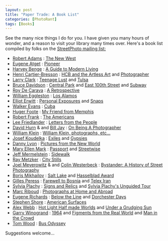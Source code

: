 ```yaml
---
layout: post
title: "Paper Trade: A Book List"
categories: [PhotoRant]
tags: [Books]
---
```

See the many nice things I do for you. I have given you many hours of wonder, and a reason to visit your library many times over. Here's a book list compiled by folks on the <a href="http://topica.com/lists/streetphoto/read?sort=d" target="linkframe">StreetPhoto mailing list:</a>

<!--more-->

 - <a href="http://www.profotos.com/education/referencedesk/masters/masters/robertadams/robertadams.shtml">Robert
		Adams</a> : <a href="http://www.artbook.com/3883754617.html">The New West</a>
 - <a href="http://www.absolutearts.com/artsnews/2001/10/06/29200.html">Eugene Atget</a> : <a href="http://www.aspp.com/bookreviews/reviews/lemagny.html">Pioneer</a>
 - <a href="http://www.harveybenge.com/purchase.html">Harvey Benge</a> : <a href="http://www.dewilewispublishing.com/PHOTOGRAPHY/Harvey_Benge.html">A Guide to Modern Living</a>
 - <a href="http://www.photology.com/bresson/">Henri Cartier-Bresson</a> : <a href="http://hallphotographers.com/individual_photographers/320.shtml">HCB and the Artless Art</a> and <a href="http://www.thameshudson.co.uk/books/Henri_Cartier-Bresson:_Photographer/0500541795.mxs/27/0/">Photographer</a>
 - <a href="http://www.pavementmagazine.com/larry_clark.html">Larry Clark</a> : <a href="http://hallsocial.com/index.php/Mode/product/AsinSearch/0940512491/name/Teenage%2520Lust%2520%2528Japanese%2520Version%2529/browse/3048861/page/1">Teenage Lust</a> and <a href="http://www.tfaoi.com/newsm1/n1m155.htm">Tulsa</a>
 - <a href="http://www.digitaljournalist.org/issue9807/nutsandbolts.htm">Bruce Davidson</a> : <a href="http://www.eyestorm.com/magnum/bdavidson.asp">Central Park</a> and <a href="http://www.eltunel.net/product/0971368139/AsinSearch/14/">East 100th Street</a> and <a href="http://www.josephbellows.com/davidson.html">Subway</a>
 - <a href="http://www.frif.com/cat97/a-e/conversa.html">Roy De Carava</a> : <a href="http://www.amazon.com/exec/obidos/tg/detail/-/0870701274/qid=1055985524/sr=1-1/ref=sr_1_1/102-1449535-8155338?v=glance&s=books">A Retrospective</a>
 - <a href="http://www.salon.com/people/bc/1999/09/07/eggleston/">William Eggleston</a> : <a href="http://www.museenkoeln.de/ausstellungen/mlu_0303_eggleston/">Los Alamos</a>
 - <a href="http://www.magnumphotos.com/c/htm/TreePf.aspx?E=29YL53IRYAK">Elliot Erwitt</a> : <a href="http://www.metroactive.com/papers/metro/02.04.99/art-9905.html">Personal Exposures</a> and <a href="http://www.thelibraryshop.org/elersnap.html">Snaps</a>
 - <a href="http://xroads.virginia.edu/~UG97/fsa/welcome.html">Walker Evans</a> : <a href="http://www.aspp.com/bookreviews/reviews/evans2.html">Cuba</a>
 - <a href="http://www.tribes.org/magazine/issue10/huger_foote_untitled_tm10.htm">Huger Foote</a> : <a href="http://www.davidluskgallery.com/artists/foote/book.htm">My Friend from Memphis</a>
 - <a href="http://www.yale.edu/amstud/r66/fr1.html">Robert Frank</a> : <a href="http://m2.aol.com/UvGotMail/frank/frank.html">The Americans</a>
 - <a href="http://www.artcyclopedia.com/artists/friedlander_lee.html">Lee Friedlander</a> : <a href="http://photography.about.com/library/weekly/aa110199c.htm">Letters from the People</a>
 - <a href="http://www.magnumphotos.com/c/htm/TreePf.aspx?E=29YL53UIZ@Q&Det=T">David Hurn</a> &amp; and <a href="http://www.photoeye.com/lists.html">Bill Jay</a> : <a href="http://www.lenswork.com/obp.htm">On Being A Photographer</a>
 - <a href="http://www.designboom.com/portrait/klein_bio.html">William Klein</a> : <a href="http://www.npr.org/display_pages/features/feature_1238966.html">William Klein, photographs, etc...</a>
 - <a href="http://www.radio.cz/en/article/36309">Josef Koudelka</a> : <a href="http://www.zonezero.com/shop/new6.html">Exiles</a> and <a href="http://www.amazon.com/exec/obidos/tg/detail/-/0893814911/102-1449535-8155338?vi=glance">Gypsies</a>
 - <a href="http://www.brown.edu/Facilities/David_Winton_Bell_Gallery/lyon.html">Danny Lyon</a> : <a href="http://www.geh.org/ne/mismi2/m197001420002_ful.html">Pictures from the New World</a>
 - <a href="http://www.digitaljournalist.org/issue9903/mark01.htm">Mary Ellen Mark</a> : <a href="http://www.maryellenmark.com/">Passport</a> and <a href="http://www.aperture.org/photographers_details.php?photographer_id=113">Streetwise</a>
 - <a href="http://www.billcharles.com/merm/jeffmermelstein_1.htm">Jeff Mermelstein</a> : <a href="http://www.absolutearts.com/artsnews/2001/11/23/29381.html">Sidewalk</a>
 - <a href="http://www.laurencemillergallery.com/metzkerbio.htm">Ray Metzker</a> : <a href="http://www.peterfetterman.com/show2/gallery.html">City Stills</a>
 - <a href="http://www.joelmeyerowitz.com/">Joel Meyerowitz</a> &amp; and <a href="http://www.twbookmark.com/authors/43/637/">Colin Westerbeck</a> : <a href="http://www.twbookmark.com/books/48/0821227262/chapter_excerpt13605.html">Bystander: A History of Street Photography</a>
 - <a href="http://www.artukraine.com/photoart/photoukr.htm">Boris Mikhailov</a> : <a href="http://www.theglobalist.com/photo/saltlake/mikhailov.shtml">Salt Lake</a> and <a href="http://www.hasselbladfoundation.org/mikhailove.html">Hasselblad Award</a>
 - <a href="http://globetrotter.berkeley.edu/Peress/peress-con0.html">Gilles Peress</a> : <a href="http://www.buyindies.com/listings/9/6/961786524078.html">Farewell to Bosnia</a> and <a href="http://www.artsmia.org/get-the-picture/print/peress.shtml">Telex Iran</a>
 - <a href="http://www.upenn.edu/ARG/archive/plachy/plachy.html">Sylvia Plachy</a> : <a href="http://www.dirckhalstead.org/issue0004/bookreview.htm">Signs and Relics</a> and <a href="http://www.officialtomwaits.com/music/m_g_ut.htm">Sylvia Plachy's Unguided Tour</a>
 - <a href="http://www.icp.org/infinity/2003/Marc_Riboud.html">Marc Riboud</a> : <a href="http://www.iht.com/articles/82296.html">Photographs at Home and Abroad</a>
 - <a href="http://www.irish-photography.com/exhibitions/richards.html">Eugene Richards</a> : <a href="http://www.aperture.org/photographers_details.php?photographer_id=156">Below the Line</a> and <a href="http://www.amazon.com/exec/obidos/ASIN/0714840017/102-1449535-8155338">Dorchester Days</a>
 - <a href="http://www.afterimagegallery.com/shore.htm">Stephen Shore</a> : <a href="http://www.tate.org.uk/modern/exhibitions/cruelandtender/shore.htm">American Surfaces</a>
 - <a href="http://www.nationalgeographic.com/photography/biographies/webb.html">Alex Webb</a> : <a href="http://www.csus.edu/design/events/alexwebb.htm">Hot Light Half made Worlds</a> and <a href="http://www.eltunel.net/search/books/AuthorSearch/Alex+Webb/17/">Under a Grudging Sun</a>
 - <a href="http://www.masters-of-photography.com/W/winogrand/winogrand.html">Garry Winogrand</a> : <a href="http://www.mocp.org/mocp062500/viewwinogrand1964.htm">1964</a> and <a href="http://www.photo.net/books/winogrand">Figments from the Real World</a> and <a href="http://www.artmag.com/museums/a_greab/agblsps/agblspsc.html">Man in the Crowd</a>
 - <a href="http://www.irish-photography.com/exhibitions/twood.html">Tom Wood</a> : <a href="http://www.art-in.de/incmeldung.php?id=247">Bus Odyssey</a>

Suggestions welcome...
